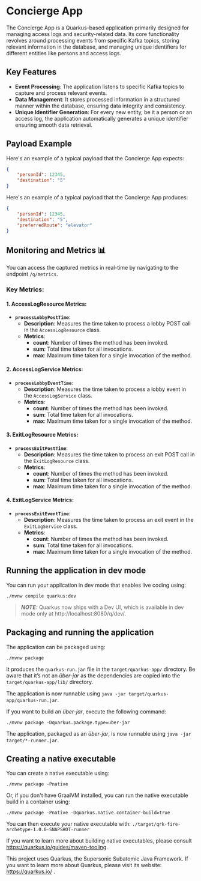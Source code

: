# Concierge App

The Concierge App is a Quarkus-based application primarily designed for managing access logs and security-related data. Its core functionality revolves around processing events from specific Kafka topics, storing relevant information in the database, and managing unique identifiers for different entities like persons and access logs.

## Key Features

- **Event Processing**: The application listens to specific Kafka topics to capture and process relevant events.
- **Data Management**: It stores processed information in a structured manner within the database, ensuring data integrity and consistency.
- **Unique Identifier Generation**: For every new entity, be it a person or an access log, the application automatically generates a unique identifier ensuring smooth data retrieval.
  
## Payload Example

Here's an example of a typical payload that the Concierge App expects:

```json
{
    "personId": 12345,
    "destination": "5"
}
```
Here's an example of a typical payload that the Concierge App produces:

```json
{
    "personId": 12345,
    "destination": "5",
    "preferredRoute": "elevator"
}
```
## Monitoring and Metrics 📊

You can access the captured metrics in real-time by navigating to the endpoint `/q/metrics`.

### Key Metrics:

#### 1. **AccessLogResource Metrics**:

- **`processLobbyPostTime`**:
  - **Description**: Measures the time taken to process a lobby POST call in the `AccessLogResource` class.
  - **Metrics**:
    - **count**: Number of times the method has been invoked.
    - **sum**: Total time taken for all invocations.
    - **max**: Maximum time taken for a single invocation of the method.

#### 2. **AccessLogService Metrics**:

- **`processLobbyEventTime`**:
  - **Description**: Measures the time taken to process a lobby event in the `AccessLogService` class.
  - **Metrics**:
    - **count**: Number of times the method has been invoked.
    - **sum**: Total time taken for all invocations.
    - **max**: Maximum time taken for a single invocation of the method.

#### 3. **ExitLogResource Metrics**:

- **`processExitPostTime`**:
  - **Description**: Measures the time taken to process an exit POST call in the `ExitLogResource` class.
  - **Metrics**:
    - **count**: Number of times the method has been invoked.
    - **sum**: Total time taken for all invocations.
    - **max**: Maximum time taken for a single invocation of the method.

#### 4. **ExitLogService Metrics**:

- **`processExitEventTime`**:
  - **Description**: Measures the time taken to process an exit event in the `ExitLogService` class.
  - **Metrics**:
    - **count**: Number of times the method has been invoked.
    - **sum**: Total time taken for all invocations.
    - **max**: Maximum time taken for a single invocation of the method.

## Running the application in dev mode

You can run your application in dev mode that enables live coding using:
```shell script
./mvnw compile quarkus:dev
```

> **_NOTE:_**  Quarkus now ships with a Dev UI, which is available in dev mode only at http://localhost:8080/q/dev/.

## Packaging and running the application

The application can be packaged using:
```shell script
./mvnw package
```
It produces the `quarkus-run.jar` file in the `target/quarkus-app/` directory.
Be aware that it’s not an _über-jar_ as the dependencies are copied into the `target/quarkus-app/lib/` directory.

The application is now runnable using `java -jar target/quarkus-app/quarkus-run.jar`.

If you want to build an _über-jar_, execute the following command:
```shell script
./mvnw package -Dquarkus.package.type=uber-jar
```

The application, packaged as an _über-jar_, is now runnable using `java -jar target/*-runner.jar`.

## Creating a native executable

You can create a native executable using: 
```shell script
./mvnw package -Pnative
```

Or, if you don't have GraalVM installed, you can run the native executable build in a container using: 
```shell script
./mvnw package -Pnative -Dquarkus.native.container-build=true
```

You can then execute your native executable with: `./target/qrk-fire-archetype-1.0.0-SNAPSHOT-runner`

If you want to learn more about building native executables, please consult https://quarkus.io/guides/maven-tooling.

This project uses Quarkus, the Supersonic Subatomic Java Framework.
If you want to learn more about Quarkus, please visit its website: https://quarkus.io/ .
